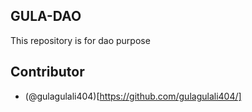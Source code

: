 ## GULA-DAO

This repository is for dao purpose

## Contributor

- (@gulagulali404)[https://github.com/gulagulali404/]
